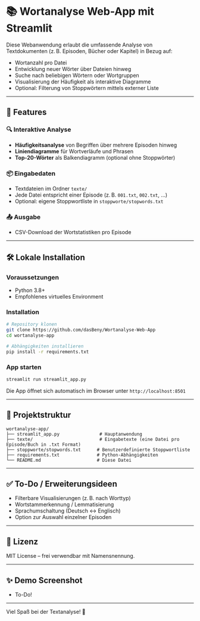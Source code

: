 # 📚 Wortanalyse Web-App mit Streamlit

Diese Webanwendung erlaubt die umfassende Analyse von Textdokumenten (z. B. Episoden, Bücher oder Kapitel) in Bezug auf:

- Wortanzahl pro Datei
- Entwicklung neuer Wörter über Dateien hinweg
- Suche nach beliebigen Wörtern oder Wortgruppen
- Visualisierung der Häufigkeit als interaktive Diagramme
- Optional: Filterung von Stoppwörtern mittels externer Liste

---

## 🚀 Features

### 🔍 Interaktive Analyse

- **Häufigkeitsanalyse** von Begriffen über mehrere Episoden hinweg
- **Liniendiagramme** für Wortverläufe und Phrasen
- **Top-20-Wörter** als Balkendiagramm (optional ohne Stoppwörter)

### 📦 Eingabedaten

- Textdateien im Ordner `texte/`
- Jede Datei entspricht einer Episode (z. B. `001.txt`, `002.txt`, ...)
- Optional: eigene Stoppwortliste in `stoppworte/stopwords.txt`

### 📤 Ausgabe

- CSV-Download der Wortstatistiken pro Episode

---

## 🛠️ Lokale Installation

### Voraussetzungen

- Python 3.8+
- Empfohlenes virtuelles Environment

### Installation

```bash
# Repository klonen
git clone https://github.com/dasBeny/Wortanalyse-Web-App
cd wortanalyse-app

# Abhängigkeiten installieren
pip install -r requirements.txt
```



### App starten

```bash
streamlit run streamlit_app.py
```

Die App öffnet sich automatisch im Browser unter `http://localhost:8501`

---

## 📁 Projektstruktur

```
wortanalyse-app/
├── streamlit_app.py               # Hauptanwendung
├── texte/                         # Eingabetexte (eine Datei pro Episode/Buch in .txt Format)
├── stoppworte/stopwords.txt      # Benutzerdefinierte Stoppwortliste
├── requirements.txt              # Python-Abhängigkeiten
└── README.md                     # Diese Datei
```

---

## ✅ To-Do / Erweiterungsideen

- Filterbare Visualisierungen (z. B. nach Worttyp)
- Wortstammerkennung / Lemmatisierung
- Sprachumschaltung (Deutsch ↔ Englisch)
- Option zur Auswahl einzelner Episoden

---

## 📄 Lizenz

MIT License – frei verwendbar mit Namensnennung.

---

## ✨ Demo Screenshot
 - To-Do!


---

Viel Spaß bei der Textanalyse! 📖
